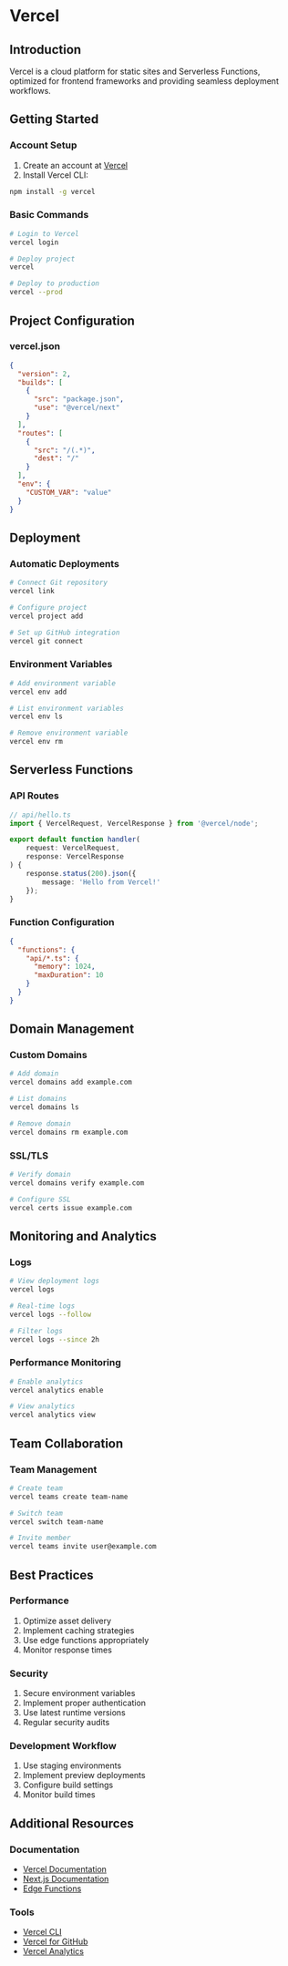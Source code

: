 # Vercel

## Introduction
Vercel is a cloud platform for static sites and Serverless Functions, optimized for frontend frameworks and providing seamless deployment workflows.

## Getting Started

### Account Setup
1. Create an account at [Vercel](https://vercel.com)
2. Install Vercel CLI:
```bash
npm install -g vercel
```

### Basic Commands
```bash
# Login to Vercel
vercel login

# Deploy project
vercel

# Deploy to production
vercel --prod
```

## Project Configuration

### vercel.json
```json
{
  "version": 2,
  "builds": [
    {
      "src": "package.json",
      "use": "@vercel/next"
    }
  ],
  "routes": [
    {
      "src": "/(.*)",
      "dest": "/"
    }
  ],
  "env": {
    "CUSTOM_VAR": "value"
  }
}
```

## Deployment

### Automatic Deployments
```bash
# Connect Git repository
vercel link

# Configure project
vercel project add

# Set up GitHub integration
vercel git connect
```

### Environment Variables
```bash
# Add environment variable
vercel env add

# List environment variables
vercel env ls

# Remove environment variable
vercel env rm
```

## Serverless Functions

### API Routes
```typescript
// api/hello.ts
import { VercelRequest, VercelResponse } from '@vercel/node';

export default function handler(
    request: VercelRequest,
    response: VercelResponse
) {
    response.status(200).json({
        message: 'Hello from Vercel!'
    });
}
```

### Function Configuration
```json
{
  "functions": {
    "api/*.ts": {
      "memory": 1024,
      "maxDuration": 10
    }
  }
}
```

## Domain Management

### Custom Domains
```bash
# Add domain
vercel domains add example.com

# List domains
vercel domains ls

# Remove domain
vercel domains rm example.com
```

### SSL/TLS
```bash
# Verify domain
vercel domains verify example.com

# Configure SSL
vercel certs issue example.com
```

## Monitoring and Analytics

### Logs
```bash
# View deployment logs
vercel logs

# Real-time logs
vercel logs --follow

# Filter logs
vercel logs --since 2h
```

### Performance Monitoring
```bash
# Enable analytics
vercel analytics enable

# View analytics
vercel analytics view
```

## Team Collaboration

### Team Management
```bash
# Create team
vercel teams create team-name

# Switch team
vercel switch team-name

# Invite member
vercel teams invite user@example.com
```

## Best Practices

### Performance
1. Optimize asset delivery
2. Implement caching strategies
3. Use edge functions appropriately
4. Monitor response times

### Security
1. Secure environment variables
2. Implement proper authentication
3. Use latest runtime versions
4. Regular security audits

### Development Workflow
1. Use staging environments
2. Implement preview deployments
3. Configure build settings
4. Monitor build times

## Additional Resources

### Documentation
- [Vercel Documentation](https://vercel.com/docs)
- [Next.js Documentation](https://nextjs.org/docs)
- [Edge Functions](https://vercel.com/docs/edge-network/functions)

### Tools
- [Vercel CLI](https://vercel.com/cli)
- [Vercel for GitHub](https://vercel.com/github)
- [Vercel Analytics](https://vercel.com/analytics)

